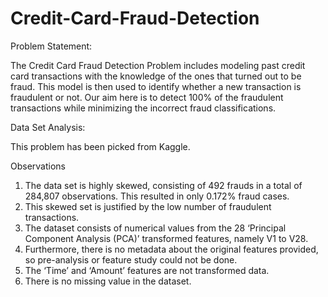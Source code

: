 # Credit-Card-Fraud-Detection

Problem Statement:

The Credit Card Fraud Detection Problem includes modeling past credit card transactions with the knowledge of the ones that turned out to be fraud. This model is then used to identify whether a new transaction is fraudulent or not. Our aim here is to detect 100% of the fraudulent transactions while minimizing the incorrect fraud classifications.

Data Set Analysis:

This problem has been picked from Kaggle.



Observations

1. The data set is highly skewed, consisting of 492 frauds in a total of 284,807 observations. This resulted in only 0.172% fraud cases.
2. This skewed set is justified by the low number of fraudulent transactions.
3. The dataset consists of numerical values from the 28 ‘Principal Component Analysis (PCA)’ transformed features, namely V1 to V28.
4. Furthermore, there is no metadata about the original features provided, so pre-analysis or feature study could not be done.
5. The ‘Time’ and ‘Amount’ features are not transformed data.
6. There is no missing value in the dataset.

